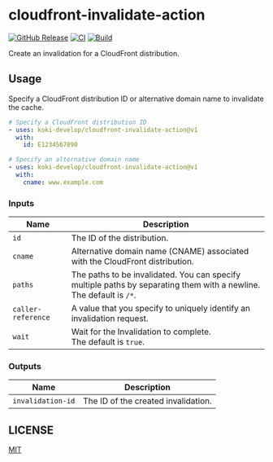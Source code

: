 # cloudfront-invalidate-action

[![GitHub Release](https://img.shields.io/github/v/release/koki-develop/cloudfront-invalidate-action)](https://github.com/koki-develop/cloudfront-invalidate-action/releases/latest)
[![CI](https://img.shields.io/github/actions/workflow/status/koki-develop/cloudfront-invalidate-action/ci.yml?branch=main&logo=github&style=flat&label=ci)](https://github.com/koki-develop/cloudfront-invalidate-action/actions/workflows/ci.yml)
[![Build](https://img.shields.io/github/actions/workflow/status/koki-develop/cloudfront-invalidate-action/build.yml?branch=main&logo=github&style=flat&label=build)](https://github.com/koki-develop/cloudfront-invalidate-action/actions/workflows/build.yml)

Create an invalidation for a CloudFront distribution.

## Usage

Specify a CloudFront distribution ID or alternative domain name to invalidate the cache.

```yaml
# Specify a CloudFront distribution ID
- uses: koki-develop/cloudfront-invalidate-action@v1
  with:
    id: E1234567890

# Specify an alternative domain name
- uses: koki-develop/cloudfront-invalidate-action@v1
  with:
    cname: www.example.com
```

### Inputs

| Name | Description |
| --- | --- |
| `id` | The ID of the distribution. |
| `cname` | Alternative domain name (CNAME) associated with the CloudFront distribution. |
| `paths` | The paths to be invalidated. You can specify multiple paths by separating them with a newline.<br/>The default is `/*`. |
| `caller-reference` | A value that you specify to uniquely identify an invalidation request. |
| `wait` | Wait for the Invalidation to complete.<br/>The default is `true`. |

### Outputs

| Name | Description |
| --- | --- |
| `invalidation-id` | The ID of the created invalidation. |

## LICENSE

[MIT](./LICENSE)
